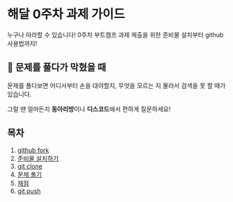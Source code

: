 # 해달 0주차 과제 가이드

누구나 따라할 수 있습니다! 0주차 부트캠프 과제 제출을 위한 준비물 설치부터 github 사용법까지!

## 🧱 문제를 풀다가 막혔을 때

문제를 풀다보면 어디서부터 손을 대야할지, 무엇을 모르는 지 몰라서 검색을 못 할 때가 있습니다.

그럴 땐 얼마든지 **동아리방**이나 **디스코드**에서 편하게 질문하세요!

## 목차

1. [github fork](./1_github_fork.md)
1. [준비물 설치하기](./2_0_install_requirements.md)
1. [git clone](./3_git_clone.md)
1. [문제 풀기](./4_solve_problem.md)
1. [채점](./5_marking.md)
1. [git push](./6_git_push.md)
